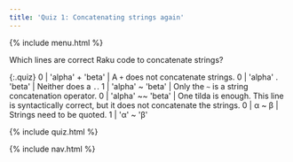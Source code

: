 ```yaml
---
title: 'Quiz 1: Concatenating strings again'
---
```


{% include menu.html %}

Which lines are correct Raku code to concatenate strings?

{:.quiz}
0 | &apos;alpha&apos; + &apos;beta&apos; | A `+` does not concatenate strings.
0 | &apos;alpha&apos; . &apos;beta&apos; | Neither does a `.`.
1 | &apos;alpha&apos; ~ &apos;beta&apos; | Only the `~` is a string concatenation operator.
0 | &apos;alpha&apos; ~~ &apos;beta&apos; | One tilda is enough. This line is syntactically correct, but it does not concatenate the strings.
0 | α ~ β | Strings need to be quoted.
1 | &apos;α&apos; ~ &apos;β&apos;

{% include quiz.html %}

{% include nav.html %}
